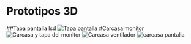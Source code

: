 # Prototipos 3D
##Tapa pantalla lsd
![Tapa pantalla](https://github.com/JulioJohan/AmbiSense_IOT/assets/99858923/d691f290-887c-4beb-a949-37c47590d6dd)
#Carcasa monitor
![Carcasa y tapa del monitor](https://github.com/JulioJohan/AmbiSense_IOT/assets/99858923/333837d8-49a7-4668-99b1-f36d41ac5df9)
![Carcasa ventilador](https://github.com/JulioJohan/AmbiSense_IOT/assets/99858923/5b27fb59-612f-4d08-9867-f164311eae0e)
![carcasa pantalla](https://github.com/JulioJohan/AmbiSense_IOT/assets/99858923/cd762f0b-3ca8-4739-8981-8f2a37d12b80)
